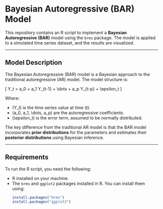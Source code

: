 # Bayesian Autoregressive (BAR) Model

This repository contains an R script to implement a **Bayesian Autoregressive (BAR)** model using the `brms` package. The model is applied to a simulated time series dataset, and the results are visualized.

---

## Model Description

The Bayesian Autoregressive (BAR) model is a Bayesian approach to the traditional autoregressive (AR) model. The model structure is:

\[
Y_t = a_0 + a_1 Y_{t-1} + \dots + a_p Y_{t-p} + \epsilon_t
\]

Where:
- \(Y_t\) is the time series value at time \(t\).
- \(a_0, a_1, \dots, a_p\) are the autoregressive coefficients.
- \(\epsilon_t\) is the error term, assumed to be normally distributed.

The key difference from the traditional AR model is that the BAR model incorporates **prior distributions** for the parameters and estimates their **posterior distributions** using Bayesian inference.

---

## Requirements

To run the R script, you need the following:
- R installed on your machine.
- The `brms` and `ggplot2` packages installed in R. You can install them using:
  ```R
  install.packages("brms")
  install.packages("ggplot2")